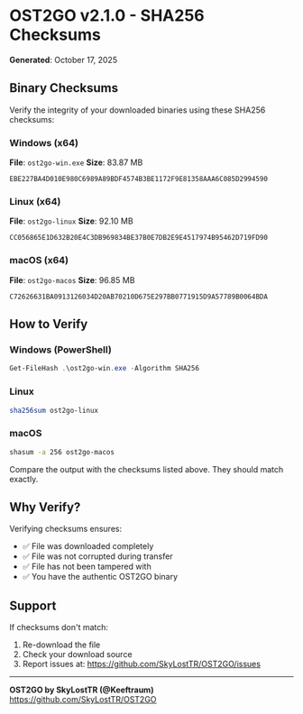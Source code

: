 # OST2GO v2.1.0 - SHA256 Checksums

**Generated**: October 17, 2025

## Binary Checksums

Verify the integrity of your downloaded binaries using these SHA256 checksums:

### Windows (x64)
**File**: `ost2go-win.exe`
**Size**: 83.87 MB
```
EBE227BA4D010E980C6989A89BDF4574B3BE1172F9E81358AAA6C085D2994590
```

### Linux (x64)
**File**: `ost2go-linux`
**Size**: 92.10 MB
```
CC056865E1D632B20E4C3DB969834BE37B0E7DB2E9E4517974B95462D719FD90
```

### macOS (x64)
**File**: `ost2go-macos`
**Size**: 96.85 MB
```
C72626631BA0913126034D20AB70210D675E297BB0771915D9A57789B0064BDA
```

## How to Verify

### Windows (PowerShell)
```powershell
Get-FileHash .\ost2go-win.exe -Algorithm SHA256
```

### Linux
```bash
sha256sum ost2go-linux
```

### macOS
```bash
shasum -a 256 ost2go-macos
```

Compare the output with the checksums listed above. They should match exactly.

## Why Verify?

Verifying checksums ensures:
- ✅ File was downloaded completely
- ✅ File was not corrupted during transfer
- ✅ File has not been tampered with
- ✅ You have the authentic OST2GO binary

## Support

If checksums don't match:
1. Re-download the file
2. Check your download source
3. Report issues at: https://github.com/SkyLostTR/OST2GO/issues

---

**OST2GO by SkyLostTR (@Keeftraum)**
https://github.com/SkyLostTR/OST2GO
